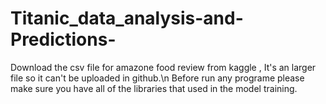 # Titanic_data_analysis-and-Predictions-
Download the csv file for amazone food review from kaggle , It's an larger file so it can't be uploaded in github.\n Before run any programe please make sure you have all of the libraries that used in the model training.

